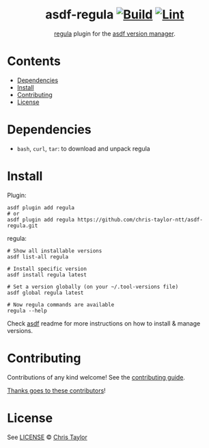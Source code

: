 <div align="center">

# asdf-regula [![Build](https://github.com/chris-taylor-ntt/asdf-regula/actions/workflows/build.yml/badge.svg)](https://github.com/chris-taylor-ntt/asdf-regula/actions/workflows/build.yml) [![Lint](https://github.com/chris-taylor-ntt/asdf-regula/actions/workflows/lint.yml/badge.svg)](https://github.com/chris-taylor-ntt/asdf-regula/actions/workflows/lint.yml)

[regula](https://github.com/fugue/regula) plugin for the [asdf version manager](https://asdf-vm.com).

</div>

# Contents

- [Dependencies](#dependencies)
- [Install](#install)
- [Contributing](#contributing)
- [License](#license)

# Dependencies

- `bash`, `curl`, `tar`: to download and unpack regula

# Install

Plugin:

```shell
asdf plugin add regula
# or
asdf plugin add regula https://github.com/chris-taylor-ntt/asdf-regula.git
```

regula:

```shell
# Show all installable versions
asdf list-all regula

# Install specific version
asdf install regula latest

# Set a version globally (on your ~/.tool-versions file)
asdf global regula latest

# Now regula commands are available
regula --help
```

Check [asdf](https://github.com/asdf-vm/asdf) readme for more instructions on how to
install & manage versions.

# Contributing

Contributions of any kind welcome! See the [contributing guide](contributing.md).

[Thanks goes to these contributors](https://github.com/chris-taylor-ntt/asdf-regula/graphs/contributors)!

# License

See [LICENSE](LICENSE) © [Chris Taylor](https://github.com/chris-taylor-ntt/)
